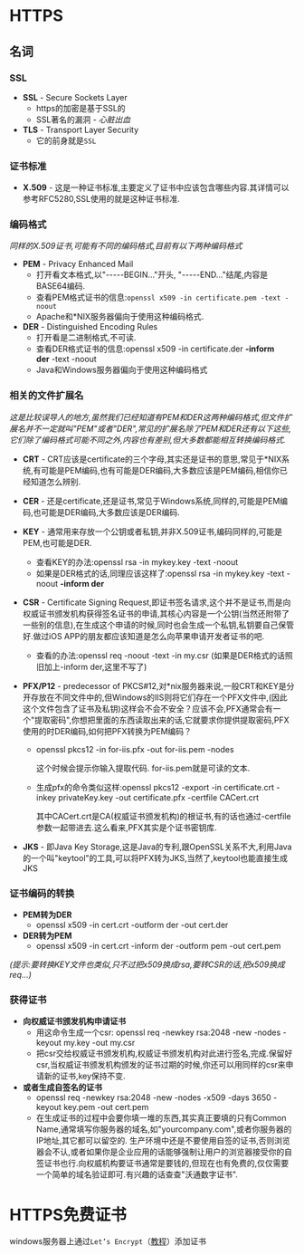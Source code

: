 # HTTPS

## 名词

### SSL

* **SSL** - Secure Sockets Layer
  * https的加密是基于SSL的
  * SSL著名的漏洞 - *心脏出血* 
* **TLS** - Transport Layer Security 
  * 它的前身就是`SSL`

### 证书标准

* **X.509** - 这是一种证书标准,主要定义了证书中应该包含哪些内容.其详情可以参考RFC5280,SSL使用的就是这种证书标准. 

### 编码格式

*同样的X.509证书,可能有不同的编码格式,目前有以下两种编码格式*

* **PEM** - Privacy Enhanced Mail
  * 打开看文本格式,以"-----BEGIN..."开头, "-----END..."结尾,内容是BASE64编码. 
  * 查看PEM格式证书的信息:`openssl x509 -in certificate.pem -text -noout` 
  * Apache和*NIX服务器偏向于使用这种编码格式. 
* **DER** - Distinguished Encoding Rules
  * 打开看是二进制格式,不可读. 
  * 查看DER格式证书的信息:openssl x509 -in certificate.der **-inform der** -text -noout 
  * Java和Windows服务器偏向于使用这种编码格式 

### 相关的文件扩展名

*这是比较误导人的地方,虽然我们已经知道有PEM和DER这两种编码格式,但文件扩展名并不一定就叫"PEM"或者"DER",常见的扩展名除了PEM和DER还有以下这些,它们除了编码格式可能不同之外,内容也有差别,但大多数都能相互转换编码格式.*

* **CRT** - CRT应该是certificate的三个字母,其实还是证书的意思,常见于*NIX系统,有可能是PEM编码,也有可能是DER编码,大多数应该是PEM编码,相信你已经知道怎么辨别.
* **CER** - 还是certificate,还是证书,常见于Windows系统,同样的,可能是PEM编码,也可能是DER编码,大多数应该是DER编码.
* **KEY** - 通常用来存放一个公钥或者私钥,并非X.509证书,编码同样的,可能是PEM,也可能是DER.
  * 查看KEY的办法:openssl rsa -in mykey.key -text -noout
  * 如果是DER格式的话,同理应该这样了:openssl rsa -in mykey.key -text -noout **-inform der**

* **CSR** - Certificate Signing Request,即证书签名请求,这个并不是证书,而是向权威证书颁发机构获得签名证书的申请,其核心内容是一个公钥(当然还附带了一些别的信息),在生成这个申请的时候,同时也会生成一个私钥,私钥要自己保管好.做过iOS APP的朋友都应该知道是怎么向苹果申请开发者证书的吧.
  * 查看的办法:openssl req -noout -text -in my.csr (如果是DER格式的话照旧加上-inform der,这里不写了)

* **PFX/P12** - predecessor of PKCS#12,对*nix服务器来说,一般CRT和KEY是分开存放在不同文件中的,但Windows的IIS则将它们存在一个PFX文件中,(因此这个文件包含了证书及私钥)这样会不会不安全？应该不会,PFX通常会有一个"提取密码",你想把里面的东西读取出来的话,它就要求你提供提取密码,PFX使用的时DER编码,如何把PFX转换为PEM编码？

  * openssl pkcs12 -in for-iis.pfx -out for-iis.pem -nodes

    这个时候会提示你输入提取代码. for-iis.pem就是可读的文本.

  * 生成pfx的命令类似这样:openssl pkcs12 -export -in certificate.crt -inkey privateKey.key -out certificate.pfx -certfile CACert.crt

    其中CACert.crt是CA(权威证书颁发机构)的根证书,有的话也通过-certfile参数一起带进去.这么看来,PFX其实是个证书密钥库.

* **JKS** - 即Java Key Storage,这是Java的专利,跟OpenSSL关系不大,利用Java的一个叫"keytool"的工具,可以将PFX转为JKS,当然了,keytool也能直接生成JKS

### 证书编码的转换

* **PEM转为DER** 
  * openssl x509 -in cert.crt -outform der -out cert.der 
* **DER转为PEM** 
  * openssl x509 -in cert.crt -inform der -outform pem -out cert.pem 

*(提示:要转换KEY文件也类似,只不过把x509换成rsa,要转CSR的话,把x509换成req...)* 

### 获得证书

* **向权威证书颁发机构申请证书**
  * 用这命令生成一个csr: openssl req -newkey rsa:2048 -new -nodes -keyout my.key -out my.csr
  * 把csr交给权威证书颁发机构,权威证书颁发机构对此进行签名,完成.保留好csr,当权威证书颁发机构颁发的证书过期的时候,你还可以用同样的csr来申请新的证书,key保持不变.
* **或者生成自签名的证书** 
  * openssl req -newkey rsa:2048 -new -nodes -x509 -days 3650 -keyout key.pem -out cert.pem 
  * 在生成证书的过程中会要你填一堆的东西,其实真正要填的只有Common Name,通常填写你服务器的域名,如"yourcompany.com",或者你服务器的IP地址,其它都可以留空的. 生产环境中还是不要使用自签的证书,否则浏览器会不认,或者如果你是企业应用的话能够强制让用户的浏览器接受你的自签证书也行.向权威机构要证书通常是要钱的,但现在也有免费的,仅仅需要一个简单的域名验证即可.有兴趣的话查查"沃通数字证书". 





# HTTPS免费证书

windows服务器上通过`Let’s Encrypt`（[教程][LetsEncrypt]）添加证书







[LetsEncrypt]:https://blog.csdn.net/lichenzero/article/details/75300792

